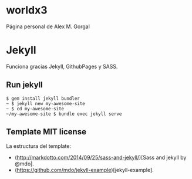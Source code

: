 # worldx3

Página personal de Alex M. Gorgal

# Jekyll

Funciona gracias Jekyll, GithubPages y SASS.

## Run jekyll

```
$ gem install jekyll bundler
~ $ jekyll new my-awesome-site
~ $ cd my-awesome-site
~/my-awesome-site $ bundle exec jekyll serve
```

## Template MIT license

La estructura del template:

* (http://markdotto.com/2014/09/25/sass-and-jekyll/)[Sass and jekyll by @mdo].
* (https://github.com/mdo/jekyll-example)[jekyll-example].
